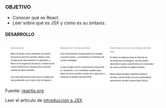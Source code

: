 ### OBJETIVO
- Conocer qué es React.
- Leer sobre qué es JSX y como es su sintaxis.


#### DESARROLLO
![](./react.png)
Fuente: [reactjs.org](https://es.reactjs.org/)

Leer el artículo de [introduccion a JSX](https://es.reactjs.org/docs/introducing-jsx.html).
